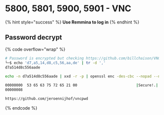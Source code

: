 # 5800, 5801, 5900, 5901 - VNC

{% hint style="success" %}
**Use Remmina to log in**
{% endhint %}

## Password decrypt

{% code overflow="wrap" %}
```bash
# Password is encrypted but checking https://github.com/billchaison/VNCDecrypt there is a way to decrypt it:
└─$ echo 'd7,a5,14,d8,c5,56,aa,de' | tr -d ','                                                                                                                
d7a514d8c556aade
                                                                                                                                                                             
echo -n d7a514d8c556aade | xxd -r -p | openssl enc -des-cbc --nopad --nosalt -K e84ad660c4721ae0 -iv 0000000000000000 -d -provider legacy -provider default | hexdump -Cv

00000000  53 65 63 75 72 65 21 00                           |Secure!.|
00000008

https://github.com/jeroennijhof/vncpwd
```
{% endcode %}
